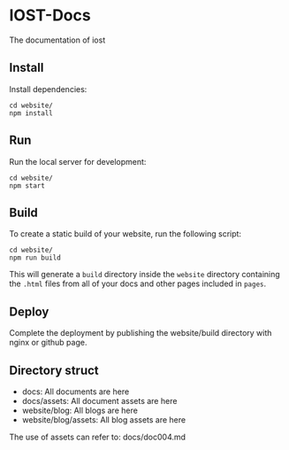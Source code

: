 # IOST-Docs

The documentation of iost

## Install
Install dependencies:
```
cd website/
npm install
```

## Run
Run the local server for development:
```
cd website/
npm start
```

## Build
To create a static build of your website, run the following script:
```
cd website/
npm run build
```
This will generate a `build` directory inside the `website` directory containing the `.html` files from all of your docs and other pages included in `pages`.

## Deploy
Complete the deployment by publishing the website/build directory with nginx or github page.

## Directory struct
* docs: All documents are here
* docs/assets: All document assets are here
* website/blog: All blogs are here
* website/blog/assets: All blog assets are here

The use of assets can refer to: docs/doc004.md
